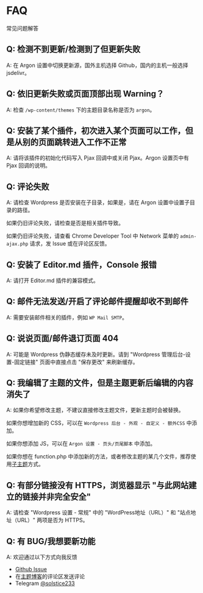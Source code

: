 # FAQ

常见问题解答

## Q: 检测不到更新/检测到了但更新失败

A: 在 Argon 设置中切换更新源，国外主机选择 Github，国内的主机一般选择 jsdelivr。

## Q: 依旧更新失败或页面顶部出现 Warning？

A: 检查 `/wp-content/themes` 下的主题目录名称是否为 `argon`。

## Q: 安装了某个插件，初次进入某个页面可以工作，但是从别的页面跳转进入工作不正常

A: 请将该插件的初始化代码写入 Pjax 回调中或关闭 Pjax。Argon 设置页中有 Pjax 回调的说明。

## Q: 评论失败

A: 请检查 Wordpress 是否安装在子目录，如果是，请在 Argon 设置中设置子目录的路径。

如果仍旧评论失败，请检查是否是相关插件导致。

如果仍旧评论失败，请查看 Chrome Developer Tool 中 Network 菜单的 `admin-ajax.php` 请求，发 Issue 或在评论区反馈。

## Q: 安装了 Editor.md 插件，Console 报错

A: 请打开 Editor.md 插件的兼容模式。

## Q: 邮件无法发送/开启了评论邮件提醒却收不到邮件

A: 需要安装邮件相关的插件，例如 `WP Mail SMTP`。

## Q: 说说页面/邮件退订页面 404

A: 可能是 Wordpress 伪静态缓存未及时更新。请到 "Wordpress 管理后台-设置-固定链接" 页面中直接点击 "保存更改" 来刷新缓存。

## Q: 我编辑了主题的文件，但是主题更新后编辑的内容消失了

A: 如果你希望修改主题，不建议直接修改主题文件，更新主题时会被替换。

如果你想增加新的 CSS，可以在 `Wordpress 后台 - 外观 - 自定义 - 额外CSS` 中添加。

如果你想添加 JS，可以在 `Argon 设置 - 页头/页尾脚本` 中添加。

如果你想在 function.php 中添加新的方法，或者修改主题的某几个文件，推荐使用[子主题](https://codex.wordpress.org/zh-cn:子主题)方式。

## Q: 有部分链接没有 HTTPS，浏览器显示 "与此网站建立的链接并非完全安全"

A: 请检查 "Wordpress 设置 - 常规" 中的 "WordPress地址（URL）" 和 "站点地址（URL）" 两项是否为 HTTPS。

## Q: 有 BUG/我想要新功能

A: 欢迎通过以下方式向我反馈

- [Github Issue](https://github.com/solstice23/argon-theme/issues/new)
- 在[主题博客](https://solstice23.top/archives/746)的评论区发送评论
- Telegram [@solstice233](https://t.me/solstice233)
